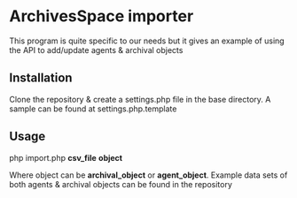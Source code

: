 # ArchivesSpace importer

This program is quite specific to our needs but it gives an example of using the API to add/update agents & archival objects

## Installation

Clone the repository & create a settings.php file in the base directory. A sample can be found at settings.php.template

## Usage

php import.php **csv_file** **object**

Where object can be **archival_object** or **agent_object**. Example data sets of both agents & archival objects can be found in the repository
